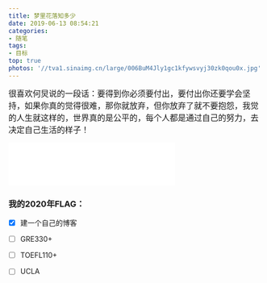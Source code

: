 ```yaml
---
title: 梦里花落知多少
date: 2019-06-13 08:54:21
categories: 
- 随笔
tags:
- 目标
top: true
photos: '//tva1.sinaimg.cn/large/006BuM4Jly1gc1kfywsvyj30zk0qou0x.jpg'
---
```


 <font size = 3 face="楷体">很喜欢何炅说的一段话：要得到你必须要付出，要付出你还要学会坚持，如果你真的觉得很难，那你就放弃，但你放弃了就不要抱怨，我觉的人生就这样的，世界真的是公平的，每个人都是通过自己的努力，去决定自己生活的样子！</font>

<iframe frameborder="no" border="0" marginwidth="0" marginheight="0" width=330 height=86 src="//music.163.com/outchain/player?type=2&id=185821&auto=0&height=66"></iframe>

### 我的2020年FLAG：
- [x]   建一个自己的博客
- [ ]   GRE330+
- [ ]   TOEFL110+
- [ ]   UCLA

